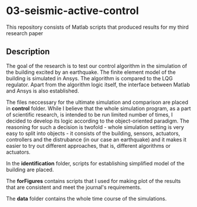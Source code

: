 # 03-seismic-active-control

This repository consists of Matlab scripts that produced results for my third research paper

## Description

The goal of the research is to test our control algorithm in the simulation of the building excited by an earthquake. The finite element model of the building is simulated in Ansys. The algorithm is compared to the LQG regulator.
Apart from the algorithm logic itself, the interface between Matlab and Ansys is also established.

The files neccessary for the ultimate simulation and comparison are placed in **control** folder.
While I believe that the whole simulation program, as a part of scientific research, is intended to be run limited number of times, I decided to develop its logic according to the object-oriented paradigm.
The reasoning for such a decision is twofold - whole simulation setting is very easy to split into objects - it consists of the building, sensors, actuators, controllers and the distrubance (in our case an earthquake) and it makes it easier to try out different approaches, that is, different algorithms or actuators.

In the **identification** folder, scripts for establishing simplified model of the building are placed.

The **forFigures** contains scripts that I used for making plot of the results that are consistent and meet the journal's requirements.

The **data** folder contains the whole time course of the simulations.
